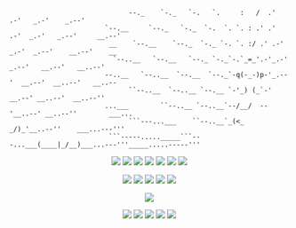 
```     
                              --._    `-._   `-.   `.     :   /  .'   .-'   _.-'    _.--'                   
                        `--.__     `--._   `-._  `-.  `. `. : .' .'  .-'  _.-'   _.--'     __.--'           
                         __    `--.__    `--._  `-._ `-. `. :/ .' .-' _.-'  _.--'    __.--'    __         
                          `--..__   `--.__   `--._ `-._`-.`_=_'.-'_.-' _.--'   __.--'   __..--'           
                        --..__   `--..__  `--.__  `--._`-q(-_-)p-'_.--'  __.--'  __..--'   __..--         
                              ``--..__  `--..__ `--.__ `-'_) (_`-' __.--' __..--'  __..--''               
                        ...___        ``--..__ `--..__`--/__/  --'__..--' __..--''        ___...          
                              ```---...___    ``--..__`_(<_   _/)_'__..--''    ___...---'''               
                         ```-----....._____```---...___(____|_/__)___...---'''_____.....-----'''  
```
<p align="center">
  <a><img src="https://img.shields.io/badge/c-%2300599C.svg?style=for-the-badge&logo=c&logoColor=white"></a>
  <a><img src="https://img.shields.io/badge/c++-%2300599C.svg?style=for-the-badge&logo=c%2B%2B&logoColor=white"></a>
  <a><img src="https://img.shields.io/badge/go-%2300ADD8.svg?style=for-the-badge&logo=go&logoColor=white"></a> 
  <a><img src="https://camo.githubusercontent.com/29f4bdfbd7dd2ed5be81e4a8c67e6333760845c51902e36f18682e95442dbfcf/68747470733a2f2f696d672e736869656c64732e696f2f62616467652f4a6176612d4544384230303f7374796c653d666f722d7468652d6261646765266c6f676f3d6a617661266c6f676f436f6c6f723d7768697465"></a>
  <a><img src="https://img.shields.io/badge/python-3670A0?style=for-the-badge&logo=python&logoColor=ffdd54"></a>
  <a><img src="https://img.shields.io/badge/lua-%232C2D72.svg?style=for-the-badge&logo=lua&logoColor=white"></a>
  <a><img src="https://img.shields.io/badge/bash_script-%23121011.svg?style=for-the-badge&logo=gnu-bash&logoColor=white"></a>
</p>
<p align="center">
  <a><img src="https://img.shields.io/badge/adobe%20illustrator-%23FF9A00.svg?style=for-the-badge&logo=adobe%20illustrator&logoColor=white"></a>
  <a><img src="https://img.shields.io/badge/Adobe%20Lightroom-31A8FF.svg?style=for-the-badge&logo=Adobe%20Lightroom&logoColor=white"></a>
  <a><img src="https://img.shields.io/badge/adobe%20photoshop-%2331A8FF.svg?style=for-the-badge&logo=adobe%20photoshop&logoColor=white"></a> 
  <a><img src="https://img.shields.io/badge/Aseprite-FFFFFF?style=for-the-badge&logo=Aseprite&logoColor=#7D929E"></a>
  <a><img src="https://img.shields.io/badge/Inkscape-e0e0e0?style=for-the-badge&logo=inkscape&logoColor=080A13"></a>
</p>
<p align="center">
  <img src="https://github-readme-stats.vercel.app/api?username=MessyToilet&show_icons=true&theme=outrun&hide_border=true&count_private=true">
</p>
<p align="center">
  <a><img src="https://img.shields.io/badge/NIXOS-5277C3.svg?style=for-the-badge&logo=NixOS&logoColor=white"></a>
  <a><img src="https://img.shields.io/badge/git-%23F05033.svg?style=for-the-badge&logo=git&logoColor=white"></a>
  <a><img src="https://img.shields.io/badge/NeoVim-%2357A143.svg?&style=for-the-badge&logo=neovim&logoColor=white"></a>
  <a><img src="https://img.shields.io/badge/Obsidian-%23483699.svg?style=for-the-badge&logo=obsidian&logoColor=white"></a> 
  <a><img src="https://img.shields.io/badge/Firefox-FF7139?style=for-the-badge&logo=Firefox-Browser&logoColor=white"></a>
</p>

<!--
**MessyToilet/MessyToilet** is a ✨ _special_ ✨ repository because its `README.md` (this file) appears on your GitHub profile.
https://github.com/anuraghazra/github-readme-stats/blob/master/themes/README.md
Here are some ideas to get you started:

- 🔭 I’m currently working on ...
- 🌱 I’m currently learning ...
- 👯 I’m looking to collaborate on ...
- 🤔 I’m looking for help with ...
- 💬 Ask me about ...
- 📫 How to reach me: ...
- 😄 Pronouns: ...
- ⚡ Fun fact: ...
-->
